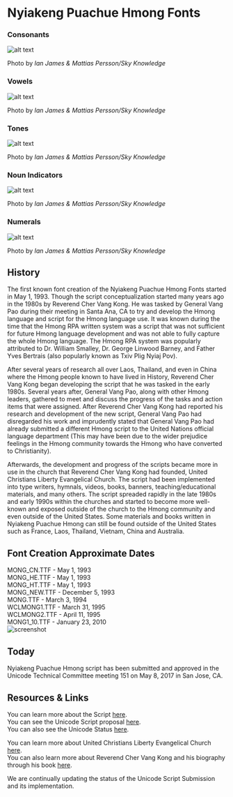 # Nyiakeng Puachue Hmong Fonts

### Consonants
![alt text][consonants]

[consonants]: http://skyknowledge.com/TxawjVag-con.gif "Nyiakeng Puachue Hmong Consonants"  
Photo by *Ian James & Mattias Persson/Sky Knowledge*


### Vowels
![alt text][vowels]

[vowels]: http://skyknowledge.com/TxawjVag-vow.gif "Nyiakeng Puachue Hmong Vowels"  
Photo by *Ian James & Mattias Persson/Sky Knowledge*


### Tones
![alt text][tones]

[tones]: http://skyknowledge.com/TxawjVag-ton.gif "Nyiakeng Puachue Hmong Tones"  
Photo by *Ian James & Mattias Persson/Sky Knowledge*


### Noun Indicators
![alt text][noun-indicators]

[noun-indicators]: http://skyknowledge.com/TxawjVag-extra.gif "Nyiakeng Puachue Hmong Noun Indicators"  
Photo by *Ian James & Mattias Persson/Sky Knowledge*


### Numerals
![alt text][numerals]

[numerals]: http://skyknowledge.com/TxawjVag-num.gif "Nyiakeng Puachue Hmong Noun Numerals"  
Photo by *Ian James & Mattias Persson/Sky Knowledge*


## History
The first known font creation of the Nyiakeng Puachue Hmong Fonts started in May 1, 1993. Though the script conceptualization started many years ago in the 1980s by Reverend Cher Vang Kong. He was tasked by General Vang Pao during their meeting in Santa Ana, CA to try and develop the Hmong language and script for the Hmong language use. It was known during the time that the Hmong RPA written system was a script that was not sufficient for future Hmong language development and was not able to fully capture the whole Hmong language. The Hmong RPA system was popularly attributed to Dr. William Smalley, Dr. George Linwood Barney, and Father Yves Bertrais (also popularly known as Txiv Plig Nyiaj Pov).

After several years of research all over Laos, Thailand, and even in China where the Hmong people known to have lived in History, Reverend Cher Vang Kong began developing the script that he was tasked in the early 1980s. Several years after, General Vang Pao, along with other Hmong leaders, gathered to meet and discuss the progress of the tasks and action items that were assigned. After Reverend Cher Vang Kong had reported his research and development of the new script, General Vang Pao had disregarded his work and imprudently stated that General Vang Pao had already submitted a different Hmong script to the United Nations official language department (This may have been due to the wider prejudice feelings in the Hmong community towards the Hmong who have converted to Christianity).

Afterwards, the development and progress of the scripts became more in use in the church that Reverend Cher Vang Kong had founded, United Christians Liberty Evangelical Church. The script had been implemented into type writers, hymnals, videos, books, banners, teaching/educational materials, and many others. The script spreaded rapidly in the late 1980s and early 1990s within the churches and started to become more well-known and exposed outside of the church to the Hmong community and even outside of the United States. Some materials and books written in Nyiakeng Puachue Hmong can still be found outside of the United States such as France, Laos, Thailand, Vietnam, China and Australia.

## Font Creation Approximate Dates
MONG_CN.TTF - May 1, 1993  
MONG_HE.TTF - May 1, 1993  
MONG_HT.TTF - May 1, 1993  
MONG_NEW.TTF - December 5, 1993  
MONG.TTF - March 3, 1994  
WCLMONG1.TTF - March 31, 1995  
WCLMONG2.TTF - April 11, 1995  
MONG1_10.TTF - January 23, 2010  
![screenshot](images/Kiku.jpg)  

## Today
Nyiakeng Puachue Hmong script has been submitted and approved in the Unicode Technical Committee meeting 151 on May 8, 2017 in San Jose, CA.

## Resources & Links
You can learn more about the Script [here](http://skyknowledge.com/mong-ntaub3.htm).  
You can see the Unicode Script proposal [here](http://www.unicode.org/L2/L2017/17002r3-n4780r3-nyiakeng-puachue-hmong.pdf).  
You can also see the Unicode Status [here](http://scriptsource.org/cms/scripts/page.php?item_id=entry_detail&uid=f6vf3vzlls).  

You can learn more about United Christians Liberty Evangelical Church [here](http://uclemainoffice.com/).  
You can also learn more about Reverend Cher Vang Kong and his biography through his book [here](https://www.amazon.com/Finding-God-Cher-Vang-Kong/dp/1498442668).  

We are continually updating the status of the Unicode Script Submission and its implementation.
